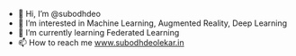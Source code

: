 - 👋 Hi, I’m @subodhdeo
- 👀 I’m interested in Machine Learning, Augmented Reality, Deep Learning 
- 🌱 I’m currently learning Federated Learning
- 📫 How to reach me www.subodhdeolekar.in

<!---
subodhdeo/subodhdeo is a ✨ special ✨ repository because its `README.md` (this file) appears on your GitHub profile.
You can click the Preview link to take a look at your changes.
--->
